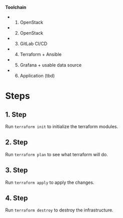 **Toolchain**

- 1. OpenStack
- 2. OpenStack
- 3. GitLab CI/CD
- 4. Terraform + Ansible
- 5. Grafana + usable data source
- 6. Application (tbd)


# Steps
## 1. Step
Run `terraform init` to initialize the terraform modules.

## 2. Step
Run `terraform plan` to see what terraform will do.

## 3. Step
Run `terraform apply` to apply the changes.

## 4. Step
Run `terraform destroy` to destroy the infrastructure.